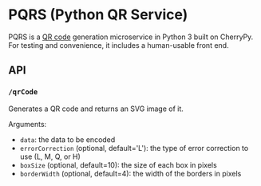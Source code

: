 # PQRS (Python QR Service)
PQRS is a [QR code](http://en.wikipedia.org/wiki/QR_code) generation microservice
in Python 3 built on CherryPy. For testing and convenience, it includes a human-usable
front end.

## API

### `/qrCode`
Generates a QR code and returns an SVG image of it.

Arguments:
* `data`: the data to be encoded
* `errorCorrection` (optional, default='L'): the type of error correction to use (L, M, Q, or H)
* `boxSize` (optional, default=10): the size of each box in pixels
* `borderWidth` (optional, default=4): the width of the borders in pixels